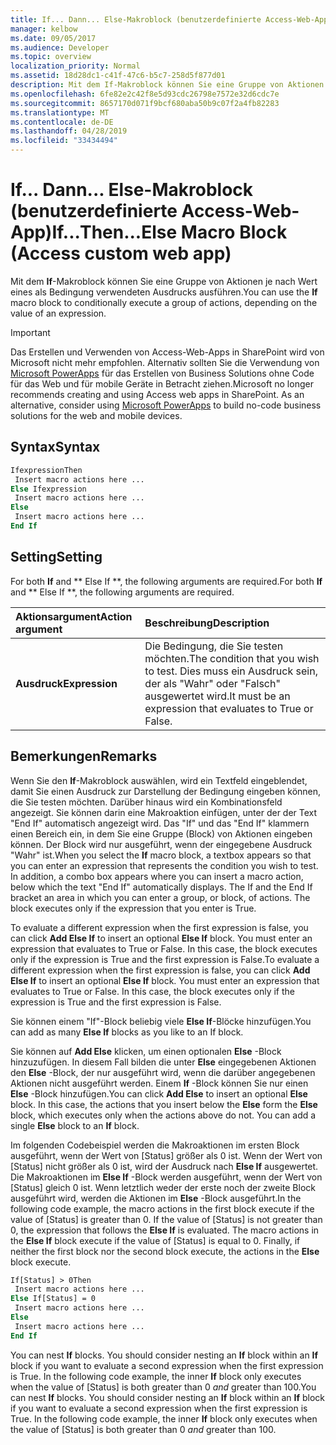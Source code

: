 ```yaml
---
title: If... Dann... Else-Makroblock (benutzerdefinierte Access-Web-App)
manager: kelbow
ms.date: 09/05/2017
ms.audience: Developer
ms.topic: overview
localization_priority: Normal
ms.assetid: 18d28dc1-c41f-47c6-b5c7-258d5f877d01
description: Mit dem If-Makroblock können Sie eine Gruppe von Aktionen je nach Wert eines als Bedingung verwendeten Ausdrucks ausführen.
ms.openlocfilehash: 6fe82e2c42f8e5d93cdc26798e7572e32d6cdc7e
ms.sourcegitcommit: 8657170d071f9bcf680aba50b9c07f2a4fb82283
ms.translationtype: MT
ms.contentlocale: de-DE
ms.lasthandoff: 04/28/2019
ms.locfileid: "33434494"
---
```

# <a name="ifthenelse-macro-block-access-custom-web-app"></a><span data-ttu-id="67111-103">If... Dann... Else-Makroblock (benutzerdefinierte Access-Web-App)</span><span class="sxs-lookup"><span data-stu-id="67111-103">If...Then...Else Macro Block (Access custom web app)</span></span>

<span data-ttu-id="67111-104">Mit dem **If**-Makroblock können Sie eine Gruppe von Aktionen je nach Wert eines als Bedingung verwendeten Ausdrucks ausführen.</span><span class="sxs-lookup"><span data-stu-id="67111-104">You can use the **If** macro block to conditionally execute a group of actions, depending on the value of an expression.</span></span> 
  
> [!IMPORTANT]
> <span data-ttu-id="67111-p101">Das Erstellen und Verwenden von Access-Web-Apps in SharePoint wird von Microsoft nicht mehr empfohlen. Alternativ sollten Sie die Verwendung von [Microsoft PowerApps](https://powerapps.microsoft.com/en-us/) für das Erstellen von Business Solutions ohne Code für das Web und für mobile Geräte in Betracht ziehen.</span><span class="sxs-lookup"><span data-stu-id="67111-p101">Microsoft no longer recommends creating and using Access web apps in SharePoint. As an alternative, consider using [Microsoft PowerApps](https://powerapps.microsoft.com/en-us/) to build no-code business solutions for the web and mobile devices.</span></span> 
  
## <a name="syntax"></a><span data-ttu-id="67111-107">Syntax</span><span class="sxs-lookup"><span data-stu-id="67111-107">Syntax</span></span>

```vb
IfexpressionThen 
 Insert macro actions here ... 
Else Ifexpression  
 Insert macro actions here ... 
Else 
 Insert macro actions here ... 
End If
```

## <a name="setting"></a><span data-ttu-id="67111-108">Setting</span><span class="sxs-lookup"><span data-stu-id="67111-108">Setting</span></span>

<span data-ttu-id="67111-109">For both **If** and \*\* Else If \*\*, the following arguments are required.</span><span class="sxs-lookup"><span data-stu-id="67111-109">For both **If** and \*\* Else If \*\*, the following arguments are required.</span></span> 
  
|<span data-ttu-id="67111-110">**Aktionsargument**</span><span class="sxs-lookup"><span data-stu-id="67111-110">**Action argument**</span></span>|<span data-ttu-id="67111-111">**Beschreibung**</span><span class="sxs-lookup"><span data-stu-id="67111-111">**Description**</span></span>|
|:-----|:-----|
|<span data-ttu-id="67111-112">**Ausdruck**</span><span class="sxs-lookup"><span data-stu-id="67111-112">**Expression**</span></span> <br/> |<span data-ttu-id="67111-113">Die Bedingung, die Sie testen möchten.</span><span class="sxs-lookup"><span data-stu-id="67111-113">The condition that you wish to test.</span></span> <span data-ttu-id="67111-114">Dies muss ein Ausdruck sein, der als "Wahr" oder "Falsch" ausgewertet wird.</span><span class="sxs-lookup"><span data-stu-id="67111-114">It must be an expression that evaluates to True or False.</span></span>  <br/> |
   
## <a name="remarks"></a><span data-ttu-id="67111-115">Bemerkungen</span><span class="sxs-lookup"><span data-stu-id="67111-115">Remarks</span></span>

<span data-ttu-id="67111-p103">Wenn Sie den **If**-Makroblock auswählen, wird ein Textfeld eingeblendet, damit Sie einen Ausdruck zur Darstellung der Bedingung eingeben können, die Sie testen möchten. Darüber hinaus wird ein Kombinationsfeld angezeigt. Sie können darin eine Makroaktion einfügen, unter der der Text "End If" automatisch angezeigt wird. Das "If" und das "End If" klammern einen Bereich ein, in dem Sie eine Gruppe (Block) von Aktionen eingeben können. Der Block wird nur ausgeführt, wenn der eingegebene Ausdruck "Wahr" ist.</span><span class="sxs-lookup"><span data-stu-id="67111-p103">When you select the **If** macro block, a textbox appears so that you can enter an expression that represents the condition you wish to test. In addition, a combo box appears where you can insert a macro action, below which the text "End If" automatically displays. The If and the End If bracket an area in which you can enter a group, or block, of actions. The block executes only if the expression that you enter is True.</span></span> 
  
<span data-ttu-id="67111-p104">To evaluate a different expression when the first expression is false, you can click **Add Else If** to insert an optional **Else If** block. You must enter an expression that evaluates to True or False. In this case, the block executes only if the expression is True and the first expression is False.</span><span class="sxs-lookup"><span data-stu-id="67111-p104">To evaluate a different expression when the first expression is false, you can click **Add Else If** to insert an optional **Else If** block. You must enter an expression that evaluates to True or False. In this case, the block executes only if the expression is True and the first expression is False.</span></span> 
  
<span data-ttu-id="67111-123">Sie können einem "If"-Block beliebig viele **Else If**-Blöcke hinzufügen.</span><span class="sxs-lookup"><span data-stu-id="67111-123">You can add as many **Else If** blocks as you like to an If block.</span></span> 
  
<span data-ttu-id="67111-p105">Sie können auf **Add Else** klicken, um einen optionalen **Else** -Block hinzuzufügen. In diesem Fall bilden die unter **Else** eingegebenen Aktionen den **Else** -Block, der nur ausgeführt wird, wenn die darüber angegebenen Aktionen nicht ausgeführt werden. Einem **If** -Block können Sie nur einen **Else** -Block hinzufügen.</span><span class="sxs-lookup"><span data-stu-id="67111-p105">You can click **Add Else** to insert an optional **Else** block. In this case, the actions that you insert below the **Else** form the **Else** block, which executes only when the actions above do not. You can add a single **Else** block to an **If** block.</span></span> 
  
<span data-ttu-id="67111-p106">Im folgenden Codebeispiel werden die Makroaktionen im ersten Block ausgeführt, wenn der Wert von [Status] größer als 0 ist. Wenn der Wert von [Status] nicht größer als 0 ist, wird der Ausdruck nach **Else If** ausgewertet. Die Makroaktionen im **Else If** -Block werden ausgeführt, wenn der Wert von [Status] gleich 0 ist. Wenn letztlich weder der erste noch der zweite Block ausgeführt wird, werden die Aktionen im **Else** -Block ausgeführt.</span><span class="sxs-lookup"><span data-stu-id="67111-p106">In the following code example, the macro actions in the first block execute if the value of [Status] is greater than 0. If the value of [Status] is not greater than 0, the expression that follows the **Else If** is evaluated. The macro actions in the **Else If** block execute if the value of [Status] is equal to 0. Finally, if neither the first block nor the second block execute, the actions in the **Else** block execute.</span></span> 
  
```vb
If[Status] > 0Then 
 Insert macro actions here ... 
Else If[Status] = 0  
 Insert macro actions here ... 
Else 
 Insert macro actions here ... 
End If
```

<span data-ttu-id="67111-p107">You can nest **If** blocks. You should consider nesting an **If** block within an **If** block if you want to evaluate a second expression when the first expression is True. In the following code example, the inner **If** block only executes when the value of [Status] is both greater than 0  *and*  greater than 100.</span><span class="sxs-lookup"><span data-stu-id="67111-p107">You can nest **If** blocks. You should consider nesting an **If** block within an **If** block if you want to evaluate a second expression when the first expression is True. In the following code example, the inner **If** block only executes when the value of [Status] is both greater than 0  *and*  greater than 100.</span></span> 
  

